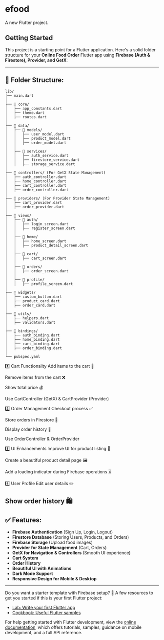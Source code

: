# efood

A new Flutter project.

## Getting Started

This project is a starting point for a Flutter application.
Here's a solid folder structure for your **Online Food Order** Flutter app using **Firebase (Auth & Firestore), Provider, and GetX**:

---

## 📂 Folder Structure:
```
lib/
│── main.dart
│
├── 📂 core/
│   ├── app_constants.dart
│   ├── theme.dart
│   ├── routes.dart
│
├── 📂 data/
│   ├── 📂 models/
│   │   ├── user_model.dart
│   │   ├── product_model.dart
│   │   ├── order_model.dart
│   │
│   ├── 📂 services/
│   │   ├── auth_service.dart
│   │   ├── firestore_service.dart
│   │   ├── storage_service.dart
│
├── 📂 controllers/ (For GetX State Management)
│   ├── auth_controller.dart
│   ├── home_controller.dart
│   ├── cart_controller.dart
│   ├── order_controller.dart
│
├── 📂 providers/ (For Provider State Management)
│   ├── cart_provider.dart
│   ├── order_provider.dart
│
├── 📂 views/
│   ├── 📂 auth/
│   │   ├── login_screen.dart
│   │   ├── register_screen.dart
│   │
│   ├── 📂 home/
│   │   ├── home_screen.dart
│   │   ├── product_detail_screen.dart
│   │
│   ├── 📂 cart/
│   │   ├── cart_screen.dart
│   │
│   ├── 📂 orders/
│   │   ├── order_screen.dart
│   │
│   ├── 📂 profile/
│   │   ├── profile_screen.dart
│
├── 📂 widgets/
│   ├── custom_button.dart
│   ├── product_card.dart
│   ├── order_card.dart
│
├── 📂 utils/
│   ├── helpers.dart
│   ├── validators.dart
│
├── 📂 bindings/
│   ├── auth_binding.dart
│   ├── home_binding.dart
│   ├── cart_binding.dart
│   ├── order_binding.dart
│
└── pubspec.yaml
```
1️⃣ Cart Functionality
Add items to the cart 🛒

Remove items from the cart ❌

Show total price 💰

Use CartController (GetX) & CartProvider (Provider)

2️⃣ Order Management
Checkout process ✅

Store orders in Firestore 📂

Display order history 📜

Use OrderController & OrderProvider

3️⃣ UI Enhancements
Improve UI for product listing 🎨

Create a beautiful product detail page 🖼️

Add a loading indicator during Firebase operations ⏳

4️⃣ User Profile
Edit user details ✏️

Show order history 🛍️
---

## ✅ Features:
- **Firebase Authentication** (Sign Up, Login, Logout)
- **Firestore Database** (Storing Users, Products, and Orders)
- **Firebase Storage** (Upload food images)
- **Provider for State Management** (Cart, Orders)
- **GetX for Navigation & Controllers** (Smooth UI experience)
- **Cart System**
- **Order History**
- **Beautiful UI with Animations**
- **Dark Mode Support**
- **Responsive Design for Mobile & Desktop**

---

Do you want a starter template with Firebase setup? 🚀
A few resources to get you started if this is your first Flutter project:

- [Lab: Write your first Flutter app](https://docs.flutter.dev/get-started/codelab)
- [Cookbook: Useful Flutter samples](https://docs.flutter.dev/cookbook)

For help getting started with Flutter development, view the
[online documentation](https://docs.flutter.dev/), which offers tutorials,
samples, guidance on mobile development, and a full API reference.
